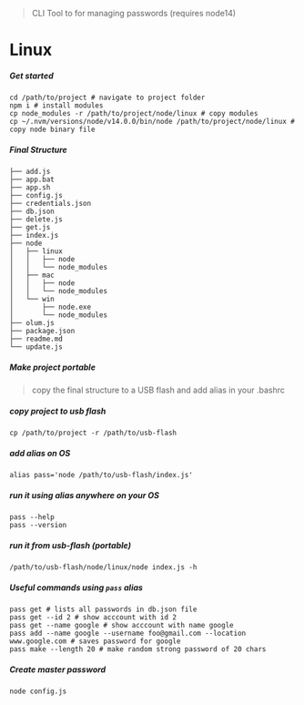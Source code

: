 > CLI Tool to for managing passwords (requires node14)

# Linux
##### Get started
```
cd /path/to/project # navigate to project folder
npm i # install modules
cp node_modules -r /path/to/project/node/linux # copy modules
cp ~/.nvm/versions/node/v14.0.0/bin/node /path/to/project/node/linux # copy node binary file
```

##### Final Structure
```
├── add.js
├── app.bat
├── app.sh
├── config.js
├── credentials.json
├── db.json
├── delete.js
├── get.js
├── index.js
├── node
│   ├── linux
│   │   ├── node
│   │   └── node_modules
│   ├── mac
│   │   ├── node
│   │   └── node_modules
│   └── win
│       ├── node.exe
│       └── node_modules
├── olum.js
├── package.json
├── readme.md
└── update.js
```

##### Make project portable
> copy the final structure to a USB flash and add alias in your .bashrc

##### copy project to usb flash
```
cp /path/to/project -r /path/to/usb-flash
```

##### add alias on OS

```
alias pass='node /path/to/usb-flash/index.js'
```

##### run it using alias anywhere on your OS

```
pass --help
pass --version
```

##### run it from usb-flash (portable)

```
/path/to/usb-flash/node/linux/node index.js -h
```

##### Useful commands using `pass` alias

```
pass get # lists all passwords in db.json file
pass get --id 2 # show acccount with id 2
pass get --name google # show acccount with name google
pass add --name google --username foo@gmail.com --location www.google.com # saves password for google
pass make --length 20 # make random strong password of 20 chars
```

##### Create master password

```
node config.js
```